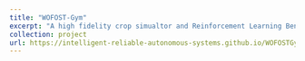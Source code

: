 ```yaml
---
title: "WOFOST-Gym"
excerpt: "A high fidelity crop simualtor and Reinforcement Learning Benchmark for multi-year agricultural problems"
collection: project
url: https://intelligent-reliable-autonomous-systems.github.io/WOFOSTGym-Site/
---
```



